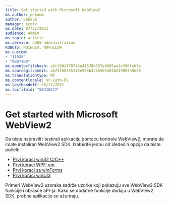 ```yaml
---
title: Get started with Microsoft WebView2
ms.author: pebaum
author: pebaum
manager: scotv
ms.date: 07/22/2021
audience: Admin
ms.topic: article
ms.service: o365-administration
ROBOTS: NOINDEX, NOFOLLOW
ms.custom:
- "11938"
- "9007100"
ms.openlocfilehash: a2c2901f78742e41578b557e8685aa1e350fcbfa
ms.sourcegitcommit: ab75f66355116e995b3cb5505465b31989339e28
ms.translationtype: MT
ms.contentlocale: sr-Latn-RS
ms.lasthandoff: 08/13/2021
ms.locfileid: "58316572"
---
```

# <a name="get-started-with-microsoft-webview2"></a>Get started with Microsoft WebView2

Da biste napravili i testirali aplikaciju pomoću kontrole WebView2, morate da imate instaliran WebView2 SDK. Izaberite jednu od sledećih opcija da biste počeli:

- [Prvi koraci win32 C/C++](https://docs.microsoft.com/microsoft-edge/webview2/get-started/win32)
- [Prvi koraci WPF-om](https://docs.microsoft.com/microsoft-edge/webview2/get-started/wpf)
- [Prvi koraci sa winForms](https://docs.microsoft.com/microsoft-edge/webview2/get-started/winforms)
- [Prvi koraci winUI3](https://docs.microsoft.com/microsoft-edge/webview2/get-started/winui)

Primeri WebView2 uzoraka sadrže uzorke koji pokazuju sve WebView2 SDK funkcije i obrasce aPI-ja. Kako se dodatne funkcije dodaju u WebView2 SDK, probne aplikacije se ažuriraju.


